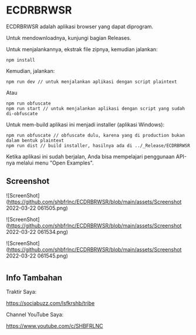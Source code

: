 # ECDRBRWSR

ECDRBRWSR adalah aplikasi browser yang dapat diprogram. 

Untuk mendownloadnya, kunjungi bagian Releases.

Untuk menjalankannya, ekstrak file zipnya, kemudian jalankan:

```
npm install
```

Kemudian, jalankan:

```
npm run dev // untuk menjalankan aplikasi dengan script plaintext
```

Atau

```
npm run obfuscate
npm run start // untuk menjalankan aplikasi dengan script yang sudah di-obfuscate
```

Untuk mem-build aplikasi ini menjadi installer (aplikasi Windows):

```
npm run obfuscate // obfuscate dulu, karena yang di production bukan dalam bentuk plaintext
npm run dist // build installer, hasilnya ada di ../_Release/ECDRBRWSR
```

Ketika aplikasi ini sudah berjalan, Anda bisa mempelajari penggunaan API-nya melalui menu "Open Examples".

## Screenshot

![ScreenShot](https://github.com/shbfrlnc/ECDRBRWSR/blob/main/assets/Screenshot 2022-03-22 061505.png)

![ScreenShot](https://github.com/shbfrlnc/ECDRBRWSR/blob/main/assets/Screenshot 2022-03-22 061534.png)

![ScreenShot](https://github.com/shbfrlnc/ECDRBRWSR/blob/main/assets/Screenshot 2022-03-22 061545.png)

# 

## Info Tambahan

Traktir Saya:

https://sociabuzz.com/lsfkrshb/tribe

Channel YouTube Saya:

https://www.youtube.com/c/SHBFRLNC

